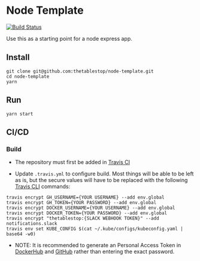 # Node Template

[![Build Status](https://travis-ci.org/thetablestop/node-template.svg?branch=master)](https://travis-ci.org/thetablestop/node-template)

Use this as a starting point for a node express app.

## Install

```
git clone git@github.com:thetablestop/node-template.git
cd node-template
yarn
```

## Run

```
yarn start
```

## CI/CD

### Build

-   The repository must first be added in [Travis CI](https://travis-ci.org/organizations/thetablestop/repositories)

-   Update `.travis.yml` to configure build. Most things will be able to be left as is, but the secure values will have to be replaced with the following [Travis CLI](https://github.com/travis-ci/travis.rb) commands:

```
travis encrypt GH_USERNAME={YOUR USERNAME} --add env.global
travis encrypt GH_TOKEN={YOUR PASSWORD} --add env.global
travis encrypt DOCKER_USERNAME={YOUR USERNAME} --add env.global
travis encrypt DOCKER_TOKEN={YOUR PASSWORD} --add env.global
travis encrypt "thetablestop:{SLACK WEBHOOK TOKEN}" --add notifications.slack
travis env set KUBE_CONFIG $(cat ~/.kube/configs/kubeconfig.yaml | base64 -w0)
```

-   NOTE: It is recommended to generate an Personal Access Token in [DockerHub](https://hub.docker.com/settings/security) and [GitHub](https://github.com/settings/tokens) rather than entering the exact password.
